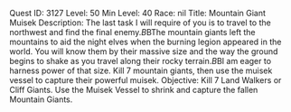 Quest ID: 3127
Level: 50
Min Level: 40
Race: nil
Title: Mountain Giant Muisek
Description: The last task I will require of you is to travel to the northwest and find the final enemy.$B$BThe mountain giants left the mountains to aid the night elves when the burning legion appeared in the world. You will know them by their massive size and the way the ground begins to shake as you travel along their rocky terrain.$B$BI am eager to harness power of that size. Kill 7 mountain giants, then use the muisek vessel to capture their powerful muisek.
Objective: Kill 7 Land Walkers or Cliff Giants. Use the Muisek Vessel to shrink and capture the fallen Mountain Giants.
